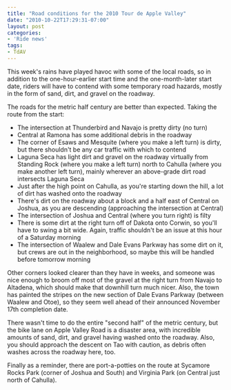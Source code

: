 ```yaml
---
title: "Road conditions for the 2010 Tour de Apple Valley"
date: "2010-10-22T17:29:31-07:00"
layout: post
categories:
- 'Ride news'
tags:
- TdAV
---
```


This week's rains have played havoc with some of the local roads, so in addition to the one-hour-earlier start time and the one-month-later start date, riders will have to contend with some temporary road hazards, mostly in the form of sand, dirt, and gravel on the roadway.

The roads for the metric half century are better than expected. Taking the route from the start:

- The intersection at Thunderbird and Navajo is pretty dirty (no turn)
- Central at Ramona has some additional debris in the roadway
- The corner of Esaws and Mesquite (where you make a left turn) is dirty, but there shouldn't be any car traffic with which to contend
- Laguna Seca has light dirt and gravel on the roadway virtually from Standing Rock (where you make a left turn) north to Cahulla (where you make another left turn), mainly wherever an above-grade dirt road intersects Laguna Seca
- Just after the high point on Cahulla, as you're starting down the hill, a lot of dirt has washed onto the roadway
- There's dirt on the roadway about a block and a half east of Central on Joshua, as you are descending (approaching the intersection at Central)
- The intersection of Joshua and Central (where you turn right) is filty
- There is some dirt at the right turn off of Dakota onto Corwin, so you'll have to swing a bit wide. Again, traffic shouldn't be an issue at this hour of a Saturday morning
- The intersection of Waalew and Dale Evans Parkway has some dirt on it, but crews are out in the neighborhood, so maybe this will be handled before tomorrow morning

Other corners looked clearer than they have in weeks, and someone was nice enough to broom off most of the gravel at the right turn from Navajo to Altadena, which should make that downhill turn much nicer. Also, the town has painted the stripes on the new section of Dale Evans Parkway (between Waalew and Otoe), so they seem well ahead of their announced November 17th completion date.

There wasn't time to do the entire "second half" of the metric century, but the bike lane on Apple Valley Road is a disaster area, with incredible amounts of sand, dirt, and gravel having washed onto the roadway. Also, you should approach the descent on Tao with caution, as debris often washes across the roadway here, too.

Finally as a reminder, there are port-a-potties on the route at Sycamore Rocks Park (corner of Joshua and South) and Virginia Park (on Central just north of Cahulla).